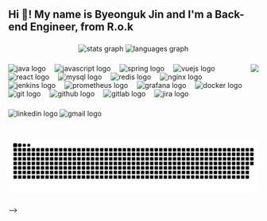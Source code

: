 <h2 align="left">Hi 👋! My name is Byeonguk Jin and I'm a Back-end Engineer, from R.o.k</h2>

###

<div align="center">
  <img src="https://github-readme-stats.vercel.app/api?username=cutepassions&hide_title=false&hide_rank=false&show_icons=true&include_all_commits=true&count_private=true&disable_animations=false&theme=dracula&locale=en&hide_border=false" height="150" alt="stats graph"  />
  <img src="https://github-readme-stats.vercel.app/api/top-langs?username=cutepassions&locale=en&hide_title=false&layout=compact&card_width=320&langs_count=5&theme=dracula&hide_border=false" height="150" alt="languages graph"  />
</div>

###

<img align="right" height="150" src="https://avatars.githubusercontent.com/u/105566077?v=4"  />

###

<div align="left">
  <img src="https://skillicons.dev/icons?i=java" height="30" alt="java logo"  />
  <img width="10" />
  <img src="https://skillicons.dev/icons?i=js" height="30" alt="javascript logo"  />
  <img width="10" />
  <img src="https://skillicons.dev/icons?i=spring" height="30" alt="spring logo"  />
  <img width="10" />
  <img src="https://skillicons.dev/icons?i=vue" height="30" alt="vuejs logo"  />
  <img width="10" />
  <img src="https://skillicons.dev/icons?i=react" height="30" alt="react logo"  />
  <img width="10" />
  <img src="https://skillicons.dev/icons?i=mysql" height="30" alt="mysql logo"  />
  <img width="10" />
  <img src="https://skillicons.dev/icons?i=redis" height="30" alt="redis logo"  />
  <img width="10" />
  <img src="https://skillicons.dev/icons?i=nginx" height="30" alt="nginx logo"  />
  <img width="10" />
  <img src="https://skillicons.dev/icons?i=jenkins" height="30" alt="jenkins logo"  />
  <img width="10" />
  <img src="https://skillicons.dev/icons?i=prometheus" height="30" alt="prometheus logo"  />
  <img width="10" />
  <img src="https://skillicons.dev/icons?i=grafana" height="30" alt="grafana logo"  />
  <img width="10" />
  <img src="https://skillicons.dev/icons?i=docker" height="30" alt="docker logo"  />
  <img width="10" />
  <img src="https://skillicons.dev/icons?i=git" height="30" alt="git logo"  />
  <img width="10" />
  <img src="https://skillicons.dev/icons?i=github" height="30" alt="github logo"  />
  <img width="10" />
  <img src="https://skillicons.dev/icons?i=gitlab" height="30" alt="gitlab logo"  />
  <img width="10" />
  <img src="https://cdn.jsdelivr.net/gh/devicons/devicon/icons/jira/jira-original.svg" height="30" alt="jira logo"  />
</div>

###

<div align="left">
  <img src="https://img.shields.io/static/v1?message=LinkedIn&logo=linkedin&label=&color=0077B5&logoColor=white&labelColor=&style=for-the-badge" height="35" alt="linkedin logo"  />
  <img src="https://img.shields.io/static/v1?message=Gmail&logo=gmail&label=&color=D14836&logoColor=white&labelColor=&style=for-the-badge" height="35" alt="gmail logo"  />
</div>

###

<br clear="both">

<img src="https://raw.githubusercontent.com/cutepassions/cutepassions/output/snake.svg" alt="Snake animation" />

###





<!--
![header](https://capsule-render.vercel.app/api?type=transparent&height=100&text=Back-end%20Engineer%20진병욱&section=header&reversal=false&strokeWidth=0&descSize=20)
[![Hits](https://hits.seeyoufarm.com/api/count/incr/badge.svg?url=https%3A%2F%2Fgithub.com%2Fcutepassions&count_bg=%23000000&title_bg=%23555555&icon=github.svg&icon_color=%23E7E7E7&title=hits&edge_flat=false)](https://hits.seeyoufarm.com)

## Projects

## 안녕하세요! Beck-end Engineer 진병욱입니다! 👋
새로운 기술을 접하는 것에 망설임이 없고, 부족한 것이 있다면 항상 배우고자 하는 열정을 가지고 있습니다!

![java](https://www.codenary.co.kr/widget/github-techstack/api?name=java) ![springboot](https://www.codenary.co.kr/widget/github-techstack/api?name=springboot) ![mysql](https://www.codenary.co.kr/widget/github-techstack/api?name=mysql) ![javascript](https://www.codenary.co.kr/widget/github-techstack/api?name=javascript) ![reactjs](https://www.codenary.co.kr/widget/github-techstack/api?name=reactjs) 

[![Velog's GitHub stats](https://velog-readme-stats.vercel.app/api/badge?name=cutepassions)](https://velog.io/@cutepassions)

[![Velog's GitHub stats](https://velog-readme-stats.vercel.app/api/list?name=cutepassions)](https://velog.io/@cutepassions) 

<a href="https://github.com/devxb/gitanimals">
  <img
    src="https://render.gitanimals.org/lines/cutepassions?pet-id=651784330148052334"
    width="600"
    height="120"
  />
</a>





  

<!--
<img align="center" src="https://github-readme-stats.vercel.app/api?username=cutepassions&show_icons=true&locale=en" alt="cutepassions" /> 

<img align="center" src="https://github-readme-streak-stats.herokuapp.com/?user=cutepassions&" alt="cutepassions" />

[![Github](https://www.codenary.co.kr/widget/github/api?username=진병욱)](https://www.codenary.co.kr/user-profile/detail/진병욱?github_ride=true&utm_source=github)

-->

<!--
**cutepassions/cutepassions** is a ✨ _special_ ✨ repository because its `README.md` (this file) appears on your GitHub profile.

Here are some ideas to get you started:

- 🔭 I’m currently working on ...
- 🌱 I’m currently learning ...
- 👯 I’m looking to collaborate on ...
- 🤔 I’m looking for help with ...
- 💬 Ask me about ...
- 📫 How to reach me: ...
- 😄 Pronouns: ...
- ⚡ Fun fact: ...
-->

-->
